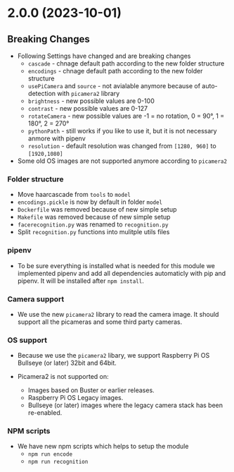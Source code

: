 # 2.0.0 (2023-10-01)

## Breaking Changes

- Following Settings have changed and are breaking changes
  - `cascade` - chnage default path according to the new folder structure
  - `encodings` - chnage default path according to the new folder structure
  - `usePiCamera` and `source` - not avialable anymore because of auto-detection with `picamera2` library
  - `brightness` - new possible values are 0-100
  - `contrast` - new possible values are 0-127
  - `rotateCamera` - new possible values are -1 = no rotation, 0 = 90°, 1 = 180°, 2 = 270°
  - `pythonPath` - still works if you like to use it, but it is not necessary anmore with pipenv
  - `resolution` - default resolution was changed from `[1280, 960]` to `[1920,1080]`
- Some old OS images are not supported anymore according to `picamera2`

### Folder structure

- Move haarcascade from `tools` to `model`
- `encodings.pickle` is now by default in folder `model`
- `Dockerfile` was removed because of new simple setup
- `Makefile` was removed because of new simple setup
- `facerecognition.py` was renamed to `recognition.py`
- Split `recognition.py` functions into mulitple utils files

### pipenv

- To be sure everything is installed what is needed for this module we
  implemented pipenv and add all dependencies automaticly with pip and pipenv.
  It will be installed after `npm install`.

### Camera support

- We use the new `picamera2` library to read the camera image. It should support
  all the picameras and some third party cameras.

### OS support

- Because we use the `picamera2` libary, we support Raspberry Pi OS Bullseye (or later) 32bit and 64bit.

- Picamera2 is not supported on:
  - Images based on Buster or earlier releases.
  - Raspberry Pi OS Legacy images.
  - Bullseye (or later) images where the legacy camera stack has been re-enabled.

### NPM scripts

- We have new npm scripts which helps to setup the module
  - `npm run encode`
  - `npm run recognition`

